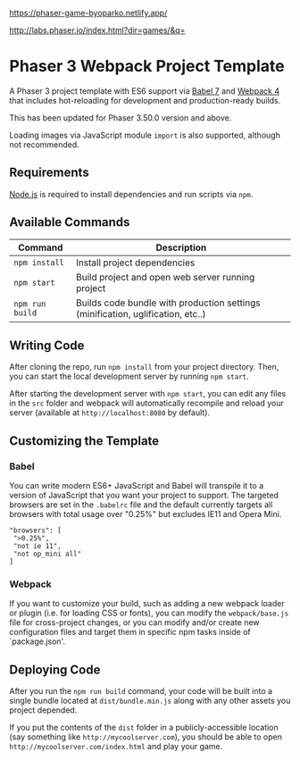 https://phaser-game-byoparko.netlify.app/

http://labs.phaser.io/index.html?dir=games/&q=

# Phaser 3 Webpack Project Template

A Phaser 3 project template with ES6 support via [Babel 7](https://babeljs.io/) and [Webpack 4](https://webpack.js.org/) that includes hot-reloading for development and production-ready builds.

This has been updated for Phaser 3.50.0 version and above.

Loading images via JavaScript module `import` is also supported, although not recommended.

## Requirements

[Node.js](https://nodejs.org) is required to install dependencies and run scripts via `npm`.

## Available Commands

| Command | Description |
|---------|-------------|
| `npm install` | Install project dependencies |
| `npm start` | Build project and open web server running project |
| `npm run build` | Builds code bundle with production settings (minification, uglification, etc..) |

## Writing Code

After cloning the repo, run `npm install` from your project directory. Then, you can start the local development server by running `npm start`.

After starting the development server with `npm start`, you can edit any files in the `src` folder and webpack will automatically recompile and reload your server (available at `http://localhost:8080` by default).

## Customizing the Template

### Babel

You can write modern ES6+ JavaScript and Babel will transpile it to a version of JavaScript that you want your project to support. The targeted browsers are set in the `.babelrc` file and the default currently targets all browsers with total usage over "0.25%" but excludes IE11 and Opera Mini.

 ```
"browsers": [
  ">0.25%",
  "not ie 11",
  "not op_mini all"
]
 ```

### Webpack

If you want to customize your build, such as adding a new webpack loader or plugin (i.e. for loading CSS or fonts), you can modify the `webpack/base.js` file for cross-project changes, or you can modify and/or create new configuration files and target them in specific npm tasks inside of `package.json'.

## Deploying Code

After you run the `npm run build` command, your code will be built into a single bundle located at `dist/bundle.min.js` along with any other assets you project depended. 

If you put the contents of the `dist` folder in a publicly-accessible location (say something like `http://mycoolserver.com`), you should be able to open `http://mycoolserver.com/index.html` and play your game.

